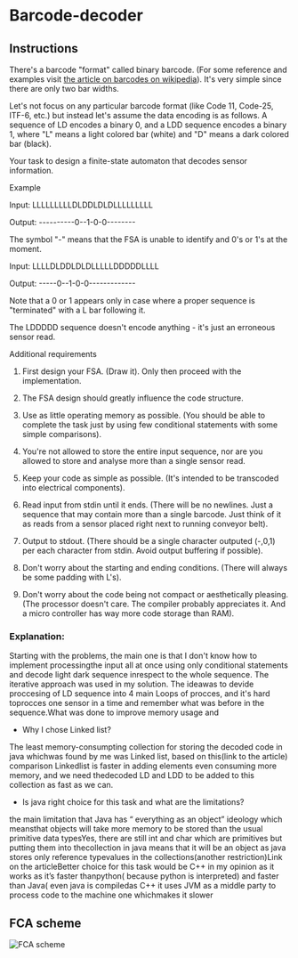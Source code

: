 # Barcode-decoder

Instructions
------------

There's a barcode "format" called binary barcode. (For some reference and examples visit [the article on barcodes on wikipedia](https://en.wikipedia.org/wiki/Barcode)). It's very simple since there are only two bar widths.

Let's not focus on any particular barcode format (like Code 11, Code-25, ITF-6, etc.) but instead let's assume the data encoding is as follows. A sequence of LD encodes a binary 0, and a LDD sequence encodes a binary 1, where "L" means a light colored bar (white) and "D" means a dark colored bar (black).

Your task to design a finite-state automaton that decodes sensor information.

Example

Input: LLLLLLLLLDLDDLDLDLLLLLLLLL

Output: ----------0--1-0-0--------

The symbol "-" means that the FSA is unable to identify and 0's or 1's at the moment.

Input: LLLLDLDDLDLDLLLLLDDDDDLLLL

Output: -----0--1-0-0-------------

Note that a 0 or 1 appears only in case where a proper sequence is "terminated" with a L bar following it.

The LDDDDD sequence doesn't encode anything - it's just an erroneous sensor read.

Additional requirements

1.  First design your FSA. (Draw it). Only then proceed with the implementation.
2.  The FSA design should greatly influence the code structure.

3.  Use as little operating memory as possible. (You should be able to complete the task just by using few conditional statements with some simple comparisons).


4.  You're not allowed to store the entire input sequence, nor are you allowed to store and analyse more than a single sensor read.

5.  Keep your code as simple as possible. (It's intended to be transcoded into electrical components).
6.  Read input from stdin until it ends. (There will be no newlines. Just a sequence that may contain more than a single barcode. Just think of it as reads from a sensor placed right next to running conveyor belt).

7.  Output to stdout. (There should be a single character outputed (-,0,1) per each character from stdin. Avoid output buffering if possible).
8.  Don't worry about the starting and ending conditions. (There will always be some padding with L's).
9.  Don't worry about the code being not compact or aesthetically pleasing. (The processor doesn't care. The compiler probably appreciates it. And a micro controller has way more code storage than RAM).


### Explanation: 

Starting with the problems, the main one is that I don't know how to implement processingthe input all at once using only conditional statements and decode light dark sequence inrespect to the whole sequence. The iterative approach was used in my solution. The ideawas to devide proccesing of LD sequence into 4 main Loops of procces, and it's hard toprocces one sensor in a time and remember what was before in the sequence.What was done to improve memory usage and

- Why I chose Linked list?

The least memory-consumpting collection for storing the decoded code in java whichwas found by me was Linked list, based on this(link to the article) comparison Linkedlist is faster in adding elements even consuming more memory, and we need thedecoded LD and LDD to be added to this collection as fast as we can.

- Is java right choice for this task and what are the limitations?

the main limitation that Java has “ everything as an object” ideology which meansthat objects will take more memory to be stored than the usual primitive data typesYes, there are still int and char which are primitives but putting them into thecollection in java means that it will be an object as java stores only reference typevalues in the collections(another restriction)Link on the articleBetter choice for this task would be C++ in my opinion as it works as it’s faster thanpython( because python is interpreted) and faster than Java( even java is compiledas C++ it uses JVM as a middle party to process code to the machine one whichmakes it slower
## FCA scheme
![FCA scheme](https://user-images.githubusercontent.com/54550596/214829224-45c08f7b-e036-41e1-9d8b-15bec2c2e4be.png)
